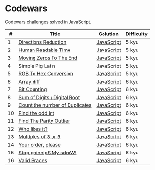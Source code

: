 # Codewars

Codewars challenges solved in JavaScript.

| #   | Title                                                                                    | Solution                                      | Difficulty |
| --- | ---------------------------------------------------------------------------------------- | --------------------------------------------- | ---------- |
| 1   | [Directions Reduction](https://www.codewars.com/kata/550f22f4d758534c1100025a)           | [JavaScript](./challenges/dir-reduc.js)       | 5 kyu      |
| 2   | [Human Readable Time](https://www.codewars.com/kata/52685f7382004e774f0001f7)            | [JavaScript](./challenges/human-readable.js)  | 5 kyu      |
| 3   | [Moving Zeros To The End](https://www.codewars.com/kata/52597aa56021e91c93000cb0)        | [JavaScript](./challenges/move-zeros.js)      | 5 kyu      |
| 4   | [Simple Pig Latin](https://www.codewars.com/kata/520b9d2ad5c005041100000f)               | [JavaScript](./challenges/pig-it.js)          | 5 kyu      |
| 5   | [RGB To Hex Conversion](https://www.codewars.com/kata/513e08acc600c94f01000001)          | [JavaScript](./challenges/rgb.js)             | 5 kyu      |
| 6   | [Array.diff](https://www.codewars.com/kata/523f5d21c841566fde000009)                     | [JavaScript](./challenges/array-diff.js)      | 6 kyu      |
| 7   | [Bit Counting](https://www.codewars.com/kata/526571aae218b8ee490006f4)                   | [JavaScript](./challenges/count-bits.js)      | 6 kyu      |
| 8   | [Sum of Digits / Digital Root](https://www.codewars.com/kata/541c8630095125aba6000c00)   | [JavaScript](./challenges/digital-root.js)    | 6 kyu      |
| 9   | [Count the number of Duplicates](https://www.codewars.com/kata/54bf1c2cd5b56cc47f0007a1) | [JavaScript](./challenges/duplicate-count.js) | 6 kyu      |
| 10  | [Find the odd int](https://www.codewars.com/kata/54da5a58ea159efa38000836)               | [JavaScript](./challenges/find-odd.js)        | 6 kyu      |
| 11  | [Find The Parity Outlier](https://www.codewars.com/kata/5526fc09a1bbd946250002dc)        | [JavaScript](./challenges/find-outliner.js)   | 6 kyu      |
| 12  | [Who likes it?](https://www.codewars.com/kata/5266876b8f4bf2da9b000362)                  | [JavaScript](./challenges/likes.js)           | 6 kyu      |
| 13  | [Multiples of 3 or 5](https://www.codewars.com/kata/514b92a657cdc65150000006)            | [JavaScript](./challenges/multiples-of.js)    | 6 kyu      |
| 14  | [Your order, please](https://www.codewars.com/kata/55c45be3b2079eccff00010f)             | [JavaScript](./challenges/order.js)           | 6 kyu      |
| 15  | [Stop gninnipS My sdroW!](https://www.codewars.com/kata/5264d2b162488dc400000001)        | [JavaScript](./challenges/spin-words.js)      | 6 kyu      |
| 16  | [Valid Braces](https://www.codewars.com/kata/5277c8a221e209d3f6000b56)                   | [JavaScript](./challenges/valid-braces.js)    | 6 kyu      |
